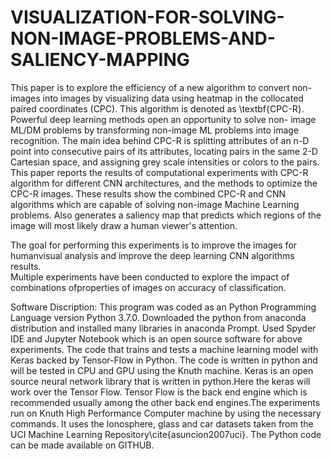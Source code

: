 # VISUALIZATION-FOR-SOLVING-NON-IMAGE-PROBLEMS-AND-SALIENCY-MAPPING

 This paper is to explore the efficiency of a new algorithm to convert non-images into images by visualizing data using heatmap in the collocated paired coordinates (CPC). 
 This algorithm is denoted as \textbf{CPC-R}. 
 Powerful deep learning methods open an opportunity to solve non- image ML/DM problems by transforming non-image ML problems into image recognition. 
 The main idea behind CPC-R is splitting attributes of an n-D point into consecutive pairs of its attributes, locating pairs in the same 2-D Cartesian space, and assigning grey scale intensities or colors to the pairs. 
 This paper reports the results of computational experiments with CPC-R algorithm for different CNN architectures, and the methods to optimize the CPC-R images. 
 These results show the combined CPC-R and CNN algorithms which are capable of solving non-image Machine Learning problems.
 Also generates a saliency map that predicts which regions of the image will most likely draw a human viewer's attention.
 
The goal for performing this experiments is to improve the images for humanvisual analysis and improve the deep learning CNN algorithms results.  
Multiple experiments have been conducted to explore the impact of combinations ofproperties of images on accuracy of classification.

Software Discription:
This program was coded as an Python Programming Language version Python 3.7.0. Downloaded the python from anaconda distribution and installed many libraries in anaconda Prompt. Used Spyder IDE and Jupyter Notebook which is an open source software for above experiments. The code that trains and tests a machine learning model with Keras backed by Tensor-Flow in Python. The code is written in python and will be tested in CPU and GPU using the Knuth machine. Keras is an open source neural network library that is written in python.Here the keras will work over the Tensor Flow. Tensor Flow is the back end engine which is recommended usually among the other back end engines.The experiments run on Knuth High Performance Computer machine by using the necessary commands. It uses the Ionosphere, glass and car datasets taken from the UCI Machine Learning Repository\cite{asuncion2007uci}. The Python code can be made available on GITHUB.
